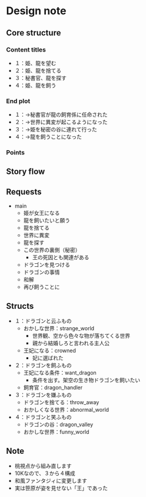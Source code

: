 # Design note

## Core structure

### Content titles

* １：姫、龍を望む
* ２：姫、龍を捨てる
* ３：秘書官、龍を探す
* ４：姫、龍を飼う

### End plot

* １：→秘書官が龍の飼育係に任命された
* ２：→世界に異変が起こるようになった
* ３：→姫を秘密の谷に連れて行った
* ４：→龍を飼うことになった

### Points

## Story flow

## Requests

* main
	- 姫が女王になる
	- 龍を飼いたいと願う
	- 龍を捨てる
	- 世界に異変
	- 龍を探す
	- この世界の裏側（秘密）
		- 王の死因とも関連がある
	- ドラゴンを見つける
	- ドラゴンの事情
	- 和解
	- 再び飼うことに

## Structs

* １：ドラゴンと云ふもの
	- おかしな世界：strange_world
		- 世界観、空から色々な物が落ちてくる世界
		- 親から結婚しろと言われる主人公
	- 王妃になる：crowned
		- 妃に選ばれた
* ２：ドラゴンを飼ふもの
	- 王妃になる条件：want_dragon
		- 条件を出す。架空の生き物ドラゴンを飼いたい
	- 飼育官：dragon_handler
* ３：ドラゴンを嫌ふもの
	- ドラゴンを捨てる：throw_away
	- おかしくなる世界：abnormal_world
* ４：ドラゴンと笑ふもの
	- ドラゴンの谷：dragon_valley
	- おかしな世界：funny_world

## Note

- 桃視点から組み直します
- 10Kなので、３から４構成
- 和風ファンタジィに変更します
- 実は笹原が姿を見せない「王」であった

